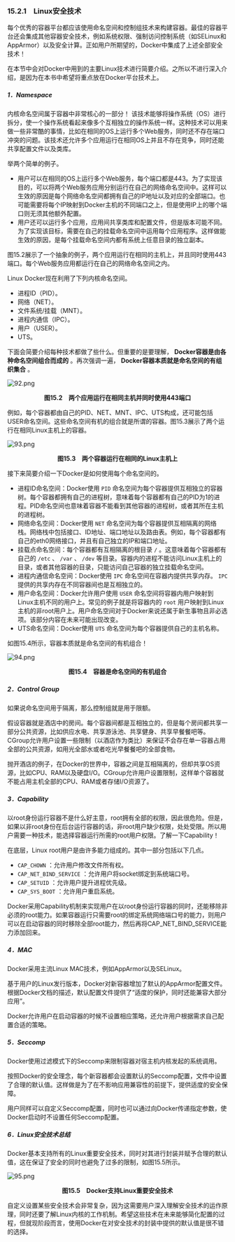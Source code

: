 ### 15.2.1　Linux安全技术

每个优秀的容器平台都应该使用命名空间和控制组技术来构建容器。最佳的容器平台还会集成其他容器安全技术，例如系统权限、强制访问控制系统（如SELinux和AppArmor）以及安全计算。正如用户所期望的，Docker中集成了上述全部安全技术！

在本节中会对Docker中用到的主要Linux技术进行简要介绍。之所以不进行深入介绍，是因为在本书中希望将重点放在Docker平台技术上。

##### 1．Namespace

内核命名空间属于容器中非常核心的一部分！ 该技术能够将操作系统（OS）进行拆分，使一个操作系统看起来像多个互相独立的操作系统一样。这种技术可以用来做一些非常酷的事情，比如在相同的OS上运行多个Web服务，同时还不存在端口冲突的问题。该技术还允许多个应用运行在相同OS上并且不存在竞争，同时还能共享配置文件以及类库。

举两个简单的例子。

+ 用户可以在相同的OS上运行多个Web服务，每个端口都是443。为了实现该目的，可以将两个Web服务应用分别运行在自己的网络命名空间中。这样可以生效的原因是每个网络命名空间都拥有自己的IP地址以及对应的全部端口。也可能需要将每个IP映射到Docker主机的不同端口之上，但是使用IP上的哪个端口则无须其他额外配置。
+ 用户还可以运行多个应用，应用间共享类库和配置文件，但是版本可能不同。为了实现该目标，需要在自己的挂载命名空间中运用每个应用程序。这样做能生效的原因，是每个挂载命名空间内都有系统上任意目录的独立副本。

图15.2展示了一个抽象的例子，两个应用运行在相同的主机上，并且同时使用443端口。每个Web服务应用都运行在自己的网络命名空间之内。

Linux Docker现在利用了下列内核命名空间。

+ 进程ID（PID）。
+ 网络（NET）。
+ 文件系统/挂载（MNT）。
+ 进程内通信（IPC）。
+ 用户（USER）。
+ UTS。

下面会简要介绍每种技术都做了些什么。但重要的是要理解， **Docker容器是由各种命名空间组合而成的** 。再次强调一遍， **Docker容器本质就是命名空间的有组织集合** 。

![92.png](./images/92.png)
<center class="my_markdown"><b class="my_markdown">图15.2　两个应用运行在相同主机并同时使用443端口</b></center>

例如，每个容器都由自己的PID、NET、MNT、IPC、UTS构成，还可能包括USER命名空间。这些命名空间有机的组合就是所谓的容器。图15.3展示了两个运行在相同Linux主机上的容器。

![93.png](./images/93.png)
<center class="my_markdown"><b class="my_markdown">图15.3　两个容器运行在相同的Linux主机上</b></center>

接下来简要介绍一下Docker是如何使用每个命名空间的。

+ 进程ID命名空间：Docker使用 `PID` 命名空间为每个容器提供互相独立的容器树。每个容器都拥有自己的进程树，意味着每个容器都有自己的PID为1的进程。PID命名空间也意味着容器不能看到其他容器的进程树，或者其所在主机的进程树。
+ 网络命名空间：Docker使用 `NET` 命名空间为每个容器提供互相隔离的网络栈。网络栈中包括接口、ID地址、端口地址以及路由表。例如，每个容器都有自己的eth0网络接口，并且有自己独立的IP和端口地址。
+ 挂载点命名空间：每个容器都有互相隔离的根目录 `/` 。这意味着每个容器都有自己的 `/etc` 、 `/var` 、 `/dev` 等目录。容器内的进程不能访问Linux主机上的目录，或者其他容器的目录，只能访问自己容器的独立挂载命名空间。
+ 进程内通信命名空间：Docker使用 `IPC` 命名空间在容器内提供共享内存。 `IPC` 提供的共享内存在不同容器间也是互相独立的。
+ 用户命名空间：Docker允许用户使用 `USER` 命名空间将容器内用户映射到Linux主机不同的用户上。常见的例子就是将容器内的 `root` 用户映射到Linux主机的非root用户上。用户命名空间对于Docker来说还属于新生事物且非必选项。该部分内容在未来可能出现改变。
+ UTS命名空间：Docker使用 `UTS` 命名空间为每个容器提供自己的主机名称。

如图15.4所示，容器本质就是命名空间的有机组合！

![94.png](./images/94.png)
<center class="my_markdown"><b class="my_markdown">图15.4　容器是命名空间的有机组合</b></center>

##### 2．Control Group

如果说命名空间用于隔离，那么控制组就是用于限额。

假设容器就是酒店中的房间。每个容器间都是互相独立的，但是每个房间都共享一部分公共资源，比如供应水电、共享游泳池、共享健身、共享早餐餐吧等。CGroup允许用户设置一些限制（以酒店作为类比）来保证不会存在单一容器占用全部的公共资源，如用光全部水或者吃光早餐餐吧的全部食物。

抛开酒店的例子，在Docker的世界中，容器之间是互相隔离的，但却共享OS资源，比如CPU、RAM以及硬盘I/O。CGroup允许用户设置限制，这样单个容器就不能占用主机全部的CPU、RAM或者存储I/O资源了。

##### 3．Capability

以root身份运行容器不是什么好主意，root拥有全部的权限，因此很危险。但是，如果以非root身份在后台运行容器的话，非root用户缺少权限，处处受限。所以用户需要一种技术，能选择容器运行所需的root用户权限。了解一下Capability！

在底层，Linux root用户是由许多能力组成的。其中一部分包括以下几点。

+ `CAP_CHOWN` ：允许用户修改文件所有权。
+ `CAP_NET_BIND_SERVICE` ：允许用户将socket绑定到系统端口号。
+ `CAP_SETUID` ：允许用户提升进程优先级。
+ `CAP_SYS_BOOT` ：允许用户重启系统。

Docker采用Capability机制来实现用户在以root身份运行容器的同时，还能移除非必须的root能力。如果容器运行只需要root的绑定系统网络端口号的能力，则用户可以在启动容器的同时移除全部root能力，然后再将CAP_NET_BIND_SERVICE能力添加回来。

##### 4．MAC

Docker采用主流Linux MAC技术，例如AppArmor以及SELinux。

基于用户的Linux发行版本，Docker对新容器增加了默认的AppArmor配置文件。根据Docker文档的描述，默认配置文件提供了“适度的保护，同时还能兼容大部分应用”。

Docker允许用户在启动容器的时候不设置相应策略，还允许用户根据需求自己配置合适的策略。

##### 5．Seccomp

Docker使用过滤模式下的Seccomp来限制容器对宿主机内核发起的系统调用。

按照Docker的安全理念，每个新容器都会设置默认的Seccomp配置，文件中设置了合理的默认值。这样做是为了在不影响应用兼容性的前提下，提供适度的安全保障。

用户同样可以自定义Seccomp配置，同时也可以通过向Docker传递指定参数，使Docker启动时不设置任何Seccomp配置。

##### 6．Linux安全技术总结

Docker基本支持所有的Linux重要安全技术，同时对其进行封装并赋予合理的默认值，这在保证了安全的同时也避免了过多的限制，如图15.5所示。

![95.png](./images/95.png)
<center class="my_markdown"><b class="my_markdown">图15.5　Docker支持Linux重要安全技术</b></center>

自定义设置某些安全技术会非常复杂，因为这需要用户深入理解安全技术的运作原理，同时还要了解Linux内核的工作机制。希望这些技术在未来能够简化配置的过程，但就现阶段而言，使用Docker在对安全技术的封装中提供的默认值是很不错的选择。

